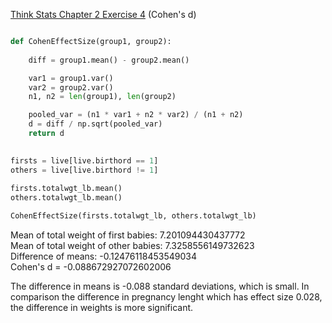 [Think Stats Chapter 2 Exercise 4](http://greenteapress.com/thinkstats2/html/thinkstats2003.html#toc24) (Cohen's d)

```python

def CohenEffectSize(group1, group2):
	
    diff = group1.mean() - group2.mean()

    var1 = group1.var()
    var2 = group2.var()
    n1, n2 = len(group1), len(group2)

    pooled_var = (n1 * var1 + n2 * var2) / (n1 + n2)
    d = diff / np.sqrt(pooled_var)
    return d
    

firsts = live[live.birthord == 1]
others = live[live.birthord != 1]
 
firsts.totalwgt_lb.mean() 
others.totalwgt_lb.mean()

CohenEffectSize(firsts.totalwgt_lb, others.totalwgt_lb)
```
Mean of total weight of first babies: 7.201094430437772    
Mean of total weight of other babies: 7.3258556149732623    
Difference of means: -0.12476118453549034   
Cohen's d = -0.088672927072602006   

The difference in means is -0.088 standard deviations, which is small. In comparison the difference in pregnancy lenght which has effect size 0.028, the difference in weights is more significant. 
